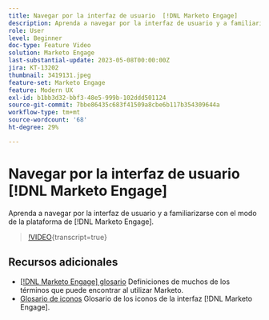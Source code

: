 ```yaml
---
title: Navegar por la interfaz de usuario  [!DNL Marketo Engage]
description: Aprenda a navegar por la interfaz de usuario y a familiarizarse con la plataforma  [!DNL Marketo Engage] .
role: User
level: Beginner
doc-type: Feature Video
solution: Marketo Engage
last-substantial-update: 2023-05-08T00:00:00Z
jira: KT-13202
thumbnail: 3419131.jpeg
feature-set: Marketo Engage
feature: Modern UX
exl-id: b1bb3d32-bbf3-48e5-999b-102ddd501124
source-git-commit: 7bbe86435c683f41509a8cbe6b117b354309644a
workflow-type: tm+mt
source-wordcount: '68'
ht-degree: 29%

---
```


# Navegar por la interfaz de usuario [!DNL Marketo Engage]

Aprenda a navegar por la interfaz de usuario y a familiarizarse con el modo de la plataforma de [!DNL Marketo Engage].

>[!VIDEO](https://video.tv.adobe.com/v/3419131/?learn=on){transcript=true}

## Recursos adicionales

* [[!DNL Marketo Engage] glosario](https://experienceleague.adobe.com/docs/marketo/using/getting-started-with-marketo/marketo-glossary.html?lang=en)
Definiciones de muchos de los términos que puede encontrar al utilizar Marketo.
* [Glosario de iconos](https://experienceleague.adobe.com/docs/marketo/using/product-docs/marketo-engage-modern-ux/icon-glossary.html?lang=en)
Glosario de los iconos de la interfaz [!DNL Marketo Engage].
